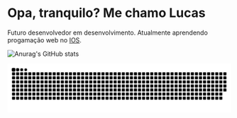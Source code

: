 # Opa, tranquilo? Me chamo Lucas

Futuro desenvolvedor em desenvolvimento.
Atualmente aprendendo progamação web no [IOS](https://www.instagram.com/iosoficial/).


![Anurag's GitHub stats](https://github-readme-stats.vercel.app/api?username=devnlucas&show_icons=true&theme=rose)



<picture>
  <source media="(prefers-color-scheme: dark)" srcset="https://raw.githubusercontent.com/platane/platane/output/github-contribution-grid-snake-dark.svg">
  <source media="(prefers-color-scheme: light)" srcset="https://raw.githubusercontent.com/platane/platane/output/github-contribution-grid-snake.svg">
  <img alt="github contribution grid snake animation" src="https://raw.githubusercontent.com/platane/platane/output/github-contribution-grid-snake.svg">
</picture>
